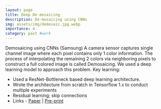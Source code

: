 ```yaml
---
layout: page
title: Deep De-mosaicing
description: De-mosaicing using CNNs
img: assets/img/demosaic.jpg.webp
importance: 4
category: past #work
---
```


Demosaicing using CNNs (Samsung)
A camera sensor captures single channel image where each pixel contains only 1 color information. The process of interpolating the remaining 2 colors via neighboring pixels to construct a full colored image is called Demosaicing. We used a deep learning model to approach this problem.
Key learning:
 - Used a ResNet-Bottleneck based deep learning architecture.
 - Wrote the architecture from scratch in Tensorflow 1.x to conduct multiple experiments
 - Residual learning; skip connections
 - Links - [Paper](https://link.springer.com/chapter/10.1007/978-981-15-4018-9_16) | [Pre-print](https://easychair.org/publications/preprint/NFnj)